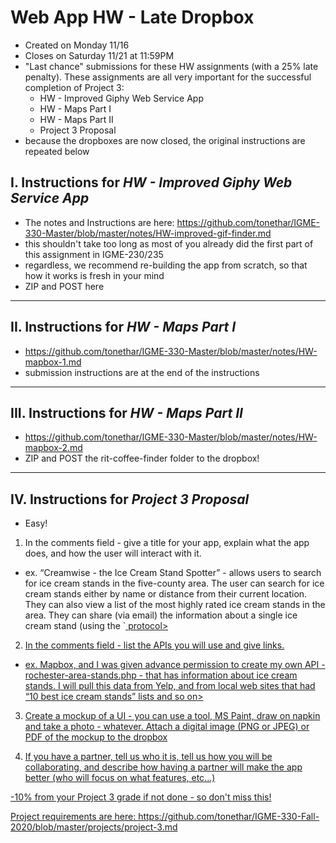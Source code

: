 # Web App HW - Late Dropbox

- Created on Monday 11/16
- Closes on Saturday 11/21 at 11:59PM
- "Last chance" submissions for these HW assignments (with a 25% late penalty). These assignments are all very important for the successful completion of Project 3:
  - HW - Improved Giphy Web Service App
  - HW - Maps Part I
  - HW - Maps Part II
  - Project 3 Proposal
- because the dropboxes are now closed, the original instructions are repeated below
  
## I. Instructions for *HW - Improved Giphy Web Service App*
- The notes and Instructions are here: https://github.com/tonethar/IGME-330-Master/blob/master/notes/HW-improved-gif-finder.md
- this shouldn't take too long as most of you already did the first part of this assignment in IGME-230/235
- regardless, we recommend re-building the app from scratch, so that how it works is fresh in your mind
- ZIP and POST here

<hr>

## II. Instructions for *HW - Maps Part I*
- https://github.com/tonethar/IGME-330-Master/blob/master/notes/HW-mapbox-1.md
- submission instructions are at the end of the instructions

<hr>

## III. Instructions for *HW - Maps Part II*
- https://github.com/tonethar/IGME-330-Master/blob/master/notes/HW-mapbox-2.md
- ZIP and POST the rit-coffee-finder folder to the dropbox!

<hr>

## IV. Instructions for *Project 3 Proposal*

- Easy!

1) In the comments field - give a title for your app, explain what the app does, and how the user will interact with it.

- ex. “Creamwise - the Ice Cream Stand Spotter” - allows users to search for ice cream stands in the five-county area. The user can search for ice cream stands either by name or distance from their current location. They can also view a list of the most highly rated ice cream stands in the area. They can share (via email) the information about a single ice cream stand (using the `<a href=“mailto:”> protocol>

2) In the comments field - list the APIs you will use and give links.

- ex. Mapbox, and I was given advance permission to create my own API - rochester-area-stands.php - that has information about ice cream stands. I will pull this data from Yelp, and from local web sites that had “10 best ice cream stands” lists and so on>

3) Create a mockup of a UI - you can use a tool, MS Paint, draw on napkin and take a photo - whatever. Attach a digital image (PNG or JPEG) or PDF of the mockup to the dropbox

4) If you have a partner, tell us who it is, tell us how you will be collaborating, and describe how having a partner will make the app better (who will focus on what features, etc...)

-10% from your Project 3 grade if not done - so don't miss this!

Project requirements are here: https://github.com/tonethar/IGME-330-Fall-2020/blob/master/projects/project-3.md
